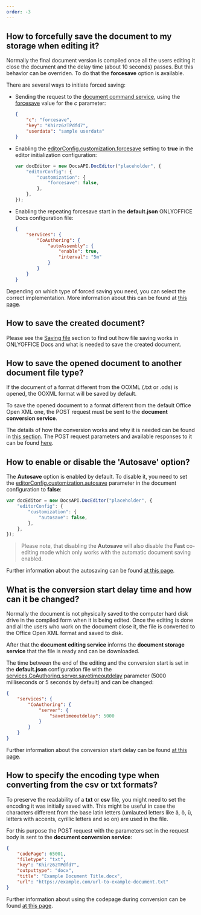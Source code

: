 ```yaml
---
order: -3
---
```


## How to forcefully save the document to my storage when editing it?

  Normally the final document version is compiled once all the users editing it close the document and the delay time (about 10 seconds) passes. But this behavior can be overriden. To do that the **forcesave** option is available.

  There are several ways to initiate forced saving:

  * Sending the request to the [document command service](../../../Additional%20API/Command%20service/index.md), using the [forcesave](../../../Additional%20API/Command%20service/forcesave/index.md) value for the *c* parameter:

    ``` json
    {
        "c": "forcesave",
        "key": "Khirz6zTPdfd7",
        "userdata": "sample userdata"
    }
    ```

  * Enabling the [editorConfig.customization.forcesave](../../../Usage%20API/Config/Editor/Customization/index.md#forcesave) setting to **true** in the editor initialization configuration:

    ``` javascript
    var docEditor = new DocsAPI.DocEditor("placeholder", {
        "editorConfig": {
            "customization": {
                "forcesave": false,
            },
        },
    });
    ```

  * Enabling the repeating forcesave start in the **default.json** ONLYOFFICE Docs configuration file:

    ``` json
    {
        "services": {
            "CoAuthoring": {
                "autoAssembly": {
                    "enable": true,
                    "interval": "5m"
                }
            }
        }
    }
    ```

  Depending on which type of forced saving you need, you can select the correct implementation. More information about this can be found at [this page](../../../Get%20Started/How%20It%20Works/Saving%20file/index.md#force-saving).

## How to save the created document?

  Please see the [Saving file](../../../Get%20Started/How%20It%20Works/Saving%20file/index.md) section to find out how file saving works in ONLYOFFICE Docs and what is needed to save the created document.

## How to save the opened document to another document file type?

  If the document of a format different from the OOXML (.txt or .ods) is opened, the OOXML format will be saved by default.

  To save the opened document to a format different from the default Office Open XML one, the POST request must be sent to the **document conversion service**.

  The details of how the conversion works and why it is needed can be found in [this section](../../../Get%20Started/How%20It%20Works/Converting%20and%20downloading%20file/index.md). The POST request parameters and available responses to it can be found [here](../../../Additional%20API/Conversion%20API/index.md).

## How to enable or disable the 'Autosave' option?

  The **Autosave** option is enabled by default. To disable it, you need to set the [editorConfig.customization.autosave](../../../Usage%20API/Config/Editor/Customization/index.md#autosave) parameter in the document configuration to **false**:

  ``` javascript
  var docEditor = new DocsAPI.DocEditor("placeholder", {
      "editorConfig": {
          "customization": {
              "autosave": false,
          },
      },
  });
  ```

  > Please note, that disabling the **Autosave** will also disable the **Fast** co-editing mode which only works with the automatic document saving enabled.

  Further information about the autosaving can be found [at this page](../../../Usage%20API/Config/Editor/Customization/index.md#autosave).

## What is the conversion start delay time and how can it be changed?

  Normally the document is not physically saved to the computer hard disk drive in the compiled form when it is being edited. Once the editing is done and all the users who work on the document close it, the file is converted to the Office Open XML format and saved to disk.

  After that the **document editing service** informs the **document storage service** that the file is ready and can be downloaded.

  The time between the end of the editing and the conversion start is set in the **default.json** configuration file with the [services.CoAuthoring.server.savetimeoutdelay](https://helpcenter.onlyoffice.com/installation/docs-developer-configuring.aspx#services-CoAuthoring-server-savetimeoutdelay) parameter (5000 milliseconds or 5 seconds by default) and can be changed:

  ``` json
  {
      "services": {
          "CoAuthoring": {
              "server": {
                  "savetimeoutdelay": 5000
              }
          }
      }
  }
  ```

  Further information about the conversion start delay can be found [at this page](../../../Get%20Started/How%20It%20Works/Saving%20file/index.md).

## How to specify the encoding type when converting from the csv or txt formats?

  To preserve the readability of a **txt** or **csv** file, you might need to set the encoding it was initially saved with. This might be useful in case the characters different from the base latin letters (umlauted letters like ä, ö, ü, letters with accents, cyrillic letters and so on) are used in the file.

  For this purpose the POST request with the parameters set in the request body is sent to the **document conversion service**:

  ``` json
  {
      "codePage": 65001,
      "filetype": "txt",
      "key": "Khirz6zTPdfd7",
      "outputtype": "docx",
      "title": "Example Document Title.docx",
      "url": "https://example.com/url-to-example-document.txt"
  }
  ```

  Further information about using the codepage during conversion can be found [at this page](../../../Additional%20API/Conversion%20API/index.md#codepage).
